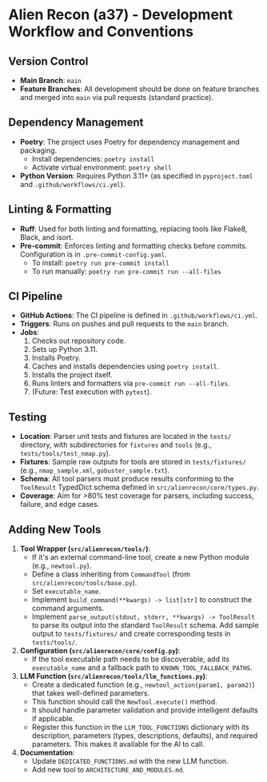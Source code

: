 # Alien Recon (a37) - Development Workflow and Conventions

## Version Control
-   **Main Branch**: `main`
-   **Feature Branches**: All development should be done on feature branches and merged into `main` via pull requests (standard practice).

## Dependency Management
-   **Poetry**: The project uses Poetry for dependency management and packaging.
    -   Install dependencies: `poetry install`
    -   Activate virtual environment: `poetry shell`
-   **Python Version**: Requires Python 3.11+ (as specified in `pyproject.toml` and `.github/workflows/ci.yml`).

## Linting & Formatting
-   **Ruff**: Used for both linting and formatting, replacing tools like Flake8, Black, and isort.
-   **Pre-commit**: Enforces linting and formatting checks before commits. Configuration is in `.pre-commit-config.yaml`.
    -   To install: `poetry run pre-commit install`
    -   To run manually: `poetry run pre-commit run --all-files`

## CI Pipeline
-   **GitHub Actions**: The CI pipeline is defined in `.github/workflows/ci.yml`.
-   **Triggers**: Runs on pushes and pull requests to the `main` branch.
-   **Jobs**:
    1.  Checks out repository code.
    2.  Sets up Python 3.11.
    3.  Installs Poetry.
    4.  Caches and installs dependencies using `poetry install`.
    5.  Installs the project itself.
    6.  Runs linters and formatters via `pre-commit run --all-files`.
    7.  (Future: Test execution with `pytest`).

## Testing
-   **Location**: Parser unit tests and fixtures are located in the `tests/` directory, with subdirectories for `fixtures` and `tools` (e.g., `tests/tools/test_nmap.py`).
-   **Fixtures**: Sample raw outputs for tools are stored in `tests/fixtures/` (e.g., `nmap_sample.xml`, `gobuster_sample.txt`).
-   **Schema**: All tool parsers must produce results conforming to the `ToolResult` TypedDict schema defined in `src/alienrecon/core/types.py`.
-   **Coverage**: Aim for >80% test coverage for parsers, including success, failure, and edge cases.

## Adding New Tools
1.  **Tool Wrapper (`src/alienrecon/tools/`)**:
    * If it's an external command-line tool, create a new Python module (e.g., `newtool.py`).
    * Define a class inheriting from `CommandTool` (from `src/alienrecon/tools/base.py`).
    * Set `executable_name`.
    * Implement `build_command(**kwargs) -> list[str]` to construct the command arguments.
    * Implement `parse_output(stdout, stderr, **kwargs) -> ToolResult` to parse its output into the standard `ToolResult` schema. Add sample output to `tests/fixtures/` and create corresponding tests in `tests/tools/`.
2.  **Configuration (`src/alienrecon/core/config.py`)**:
    * If the tool executable path needs to be discoverable, add its `executable_name` and a fallback path to `KNOWN_TOOL_FALLBACK_PATHS`.
3.  **LLM Function (`src/alienrecon/tools/llm_functions.py`)**:
    * Create a dedicated function (e.g., `newtool_action(param1, param2)`) that takes well-defined parameters.
    * This function should call the `NewTool.execute()` method.
    * It should handle parameter validation and provide intelligent defaults if applicable.
    * Register this function in the `LLM_TOOL_FUNCTIONS` dictionary with its description, parameters (types, descriptions, defaults), and required parameters. This makes it available for the AI to call.
4.  **Documentation**:
    * Update `DEDICATED_FUNCTIONS.md` with the new LLM function.
    * Add new tool to `ARCHITECTURE_AND_MODULES.md`.
